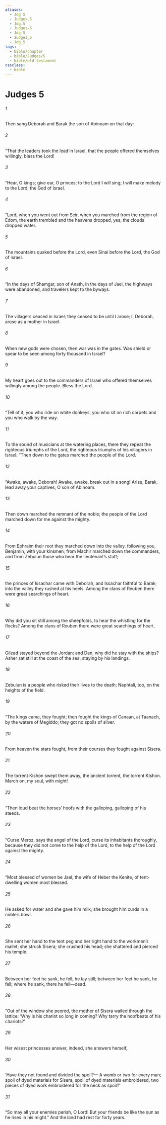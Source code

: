 ```yaml
---
aliases:
  - Jdg 5
  - Judges.5
  - Jdg.5
  - Judges-5
  - Jdg-5
  - Judges_5
  - Jdg_5
tags:
  - bible/chapter
  - bible/Judges/5
  - bible/old testament
cssclass:
  - bible
---
```


# Judges 5

###### 1
Then sang Deborah and Barak the son of Abinoam on that day:
###### 2
“That the leaders took the lead in Israel, that the people offered themselves willingly, bless the Lord!
###### 3
“Hear, O kings; give ear, O princes; to the Lord I will sing; I will make melody to the Lord, the God of Israel.
###### 4
“Lord, when you went out from Seir, when you marched from the region of Edom, the earth trembled and the heavens dropped, yes, the clouds dropped water.
###### 5
The mountains quaked before the Lord, even Sinai before the Lord, the God of Israel.
###### 6
“In the days of Shamgar, son of Anath, in the days of Jael, the highways were abandoned, and travelers kept to the byways.
###### 7
The villagers ceased in Israel; they ceased to be until I arose; I, Deborah, arose as a mother in Israel.
###### 8
When new gods were chosen, then war was in the gates. Was shield or spear to be seen among forty thousand in Israel?
###### 9
My heart goes out to the commanders of Israel who offered themselves willingly among the people. Bless the Lord.
###### 10
“Tell of it, you who ride on white donkeys, you who sit on rich carpets and you who walk by the way.
###### 11
To the sound of musicians at the watering places, there they repeat the righteous triumphs of the Lord, the righteous triumphs of his villagers in Israel. “Then down to the gates marched the people of the Lord.
###### 12
“Awake, awake, Deborah! Awake, awake, break out in a song! Arise, Barak, lead away your captives, O son of Abinoam.
###### 13
Then down marched the remnant of the noble; the people of the Lord marched down for me against the mighty.
###### 14
From Ephraim their root they marched down into the valley, following you, Benjamin, with your kinsmen; from Machir marched down the commanders, and from Zebulun those who bear the lieutenant’s staff;
###### 15
the princes of Issachar came with Deborah, and Issachar faithful to Barak; into the valley they rushed at his heels. Among the clans of Reuben there were great searchings of heart.
###### 16
Why did you sit still among the sheepfolds, to hear the whistling for the flocks? Among the clans of Reuben there were great searchings of heart.
###### 17
Gilead stayed beyond the Jordan; and Dan, why did he stay with the ships? Asher sat still at the coast of the sea, staying by his landings.
###### 18
Zebulun is a people who risked their lives to the death; Naphtali, too, on the heights of the field.
###### 19
“The kings came, they fought; then fought the kings of Canaan, at Taanach, by the waters of Megiddo; they got no spoils of silver.
###### 20
From heaven the stars fought, from their courses they fought against Sisera.
###### 21
The torrent Kishon swept them away, the ancient torrent, the torrent Kishon. March on, my soul, with might!
###### 22
“Then loud beat the horses’ hoofs with the galloping, galloping of his steeds.
###### 23
“Curse Meroz, says the angel of the Lord, curse its inhabitants thoroughly, because they did not come to the help of the Lord, to the help of the Lord against the mighty.
###### 24
“Most blessed of women be Jael, the wife of Heber the Kenite, of tent-dwelling women most blessed.
###### 25
He asked for water and she gave him milk; she brought him curds in a noble’s bowl.
###### 26
She sent her hand to the tent peg and her right hand to the workmen’s mallet; she struck Sisera; she crushed his head; she shattered and pierced his temple.
###### 27
Between her feet he sank, he fell, he lay still; between her feet he sank, he fell; where he sank, there he fell—dead.
###### 28
“Out of the window she peered, the mother of Sisera wailed through the lattice: ‘Why is his chariot so long in coming? Why tarry the hoofbeats of his chariots?’
###### 29
Her wisest princesses answer, indeed, she answers herself,
###### 30
‘Have they not found and divided the spoil?— A womb or two for every man; spoil of dyed materials for Sisera, spoil of dyed materials embroidered, two pieces of dyed work embroidered for the neck as spoil?’
###### 31
“So may all your enemies perish, O Lord! But your friends be like the sun as he rises in his might.” And the land had rest for forty years.


